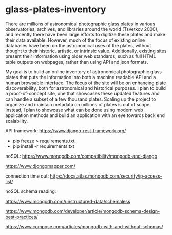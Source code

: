 # glass-plates-inventory

There are millions of astronomical photographic glass plates in various observatories, archives, and libraries around the world (Tsvetkov 2000), and recently there have been large efforts to digitize these plates and make their data available.  However, much of the focus of existing online databases have been on the astronomical uses of the plates, without thought to their historic, artistic, or intrinsic value.  Additionally, existing sites present their information using older web standards, such as full HTML table outputs on webpages, rather than using API and json formats.

My goal is to build an online inventory of astronomical photographic glass plates that puts the information into both a machine readable API and a human browsable interface.  The focus of the site will be on enhancing plate discoverability, both for astronomical and historical purposes.  I plan to build a proof-of-concept site, one that showcases these updated features and can handle a subset of a few thousand plates.  Scaling up the project to organize and maintain metadata on millions of plates is out of scope.  Instead, I plan to showcase what can be done using modern web application methods and build an application with an eye towards back end scalability.


API framework:
https://www.django-rest-framework.org/


* pip freeze > requirements.txt
* pip install -r requirements.txt


noSQL:
https://www.mongodb.com/compatibility/mongodb-and-django

https://www.djongomapper.com/

connection time out:
https://docs.atlas.mongodb.com/security/ip-access-list/



noSQL schema reading:

https://www.mongodb.com/unstructured-data/schemaless

https://www.mongodb.com/developer/article/mongodb-schema-design-best-practices/

https://www.compose.com/articles/mongodb-with-and-without-schemas/